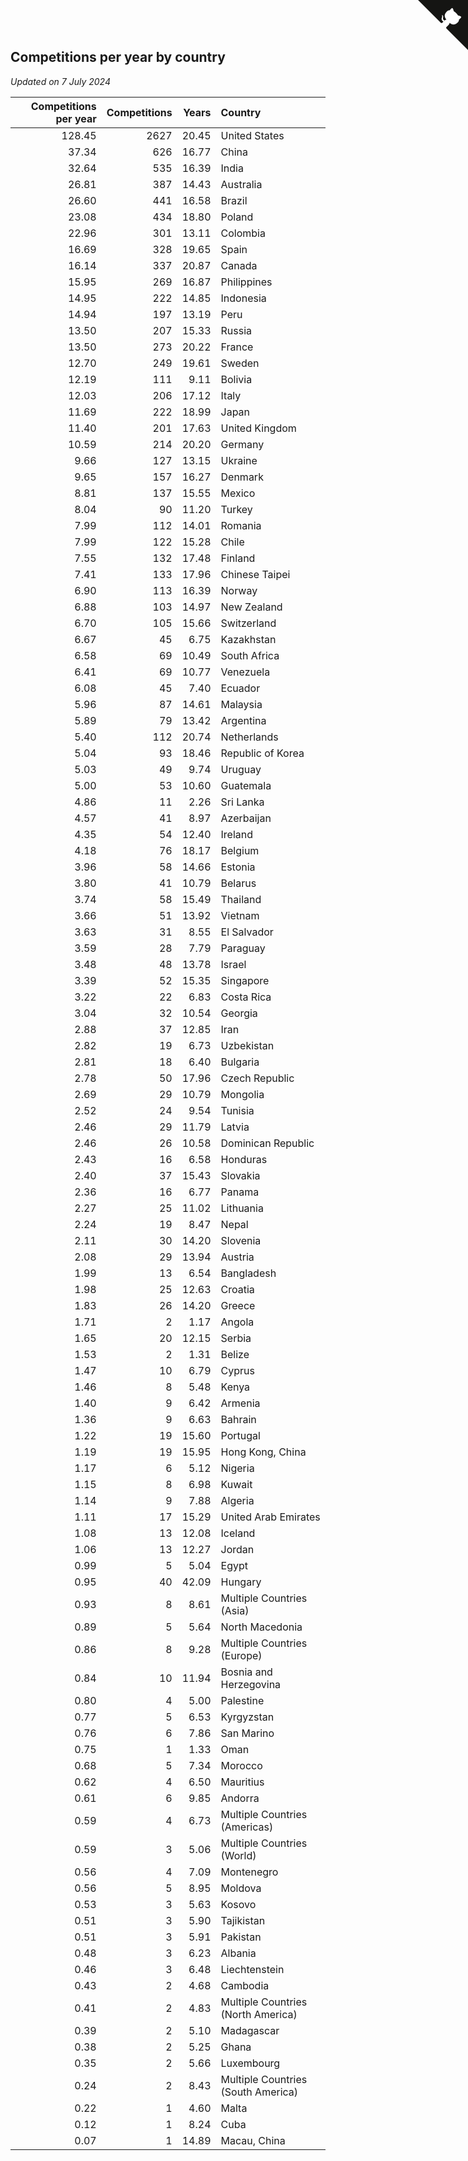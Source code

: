 ## Competitions per year by country

*Updated on  7 July 2024*

| Competitions per year | Competitions | Years | Country |
| ---: | ---: | ---: | :--- |
| 128.45 | 2627 | 20.45 | United States |
| 37.34 | 626 | 16.77 | China |
| 32.64 | 535 | 16.39 | India |
| 26.81 | 387 | 14.43 | Australia |
| 26.60 | 441 | 16.58 | Brazil |
| 23.08 | 434 | 18.80 | Poland |
| 22.96 | 301 | 13.11 | Colombia |
| 16.69 | 328 | 19.65 | Spain |
| 16.14 | 337 | 20.87 | Canada |
| 15.95 | 269 | 16.87 | Philippines |
| 14.95 | 222 | 14.85 | Indonesia |
| 14.94 | 197 | 13.19 | Peru |
| 13.50 | 207 | 15.33 | Russia |
| 13.50 | 273 | 20.22 | France |
| 12.70 | 249 | 19.61 | Sweden |
| 12.19 | 111 | 9.11 | Bolivia |
| 12.03 | 206 | 17.12 | Italy |
| 11.69 | 222 | 18.99 | Japan |
| 11.40 | 201 | 17.63 | United Kingdom |
| 10.59 | 214 | 20.20 | Germany |
| 9.66 | 127 | 13.15 | Ukraine |
| 9.65 | 157 | 16.27 | Denmark |
| 8.81 | 137 | 15.55 | Mexico |
| 8.04 | 90 | 11.20 | Turkey |
| 7.99 | 112 | 14.01 | Romania |
| 7.99 | 122 | 15.28 | Chile |
| 7.55 | 132 | 17.48 | Finland |
| 7.41 | 133 | 17.96 | Chinese Taipei |
| 6.90 | 113 | 16.39 | Norway |
| 6.88 | 103 | 14.97 | New Zealand |
| 6.70 | 105 | 15.66 | Switzerland |
| 6.67 | 45 | 6.75 | Kazakhstan |
| 6.58 | 69 | 10.49 | South Africa |
| 6.41 | 69 | 10.77 | Venezuela |
| 6.08 | 45 | 7.40 | Ecuador |
| 5.96 | 87 | 14.61 | Malaysia |
| 5.89 | 79 | 13.42 | Argentina |
| 5.40 | 112 | 20.74 | Netherlands |
| 5.04 | 93 | 18.46 | Republic of Korea |
| 5.03 | 49 | 9.74 | Uruguay |
| 5.00 | 53 | 10.60 | Guatemala |
| 4.86 | 11 | 2.26 | Sri Lanka |
| 4.57 | 41 | 8.97 | Azerbaijan |
| 4.35 | 54 | 12.40 | Ireland |
| 4.18 | 76 | 18.17 | Belgium |
| 3.96 | 58 | 14.66 | Estonia |
| 3.80 | 41 | 10.79 | Belarus |
| 3.74 | 58 | 15.49 | Thailand |
| 3.66 | 51 | 13.92 | Vietnam |
| 3.63 | 31 | 8.55 | El Salvador |
| 3.59 | 28 | 7.79 | Paraguay |
| 3.48 | 48 | 13.78 | Israel |
| 3.39 | 52 | 15.35 | Singapore |
| 3.22 | 22 | 6.83 | Costa Rica |
| 3.04 | 32 | 10.54 | Georgia |
| 2.88 | 37 | 12.85 | Iran |
| 2.82 | 19 | 6.73 | Uzbekistan |
| 2.81 | 18 | 6.40 | Bulgaria |
| 2.78 | 50 | 17.96 | Czech Republic |
| 2.69 | 29 | 10.79 | Mongolia |
| 2.52 | 24 | 9.54 | Tunisia |
| 2.46 | 29 | 11.79 | Latvia |
| 2.46 | 26 | 10.58 | Dominican Republic |
| 2.43 | 16 | 6.58 | Honduras |
| 2.40 | 37 | 15.43 | Slovakia |
| 2.36 | 16 | 6.77 | Panama |
| 2.27 | 25 | 11.02 | Lithuania |
| 2.24 | 19 | 8.47 | Nepal |
| 2.11 | 30 | 14.20 | Slovenia |
| 2.08 | 29 | 13.94 | Austria |
| 1.99 | 13 | 6.54 | Bangladesh |
| 1.98 | 25 | 12.63 | Croatia |
| 1.83 | 26 | 14.20 | Greece |
| 1.71 | 2 | 1.17 | Angola |
| 1.65 | 20 | 12.15 | Serbia |
| 1.53 | 2 | 1.31 | Belize |
| 1.47 | 10 | 6.79 | Cyprus |
| 1.46 | 8 | 5.48 | Kenya |
| 1.40 | 9 | 6.42 | Armenia |
| 1.36 | 9 | 6.63 | Bahrain |
| 1.22 | 19 | 15.60 | Portugal |
| 1.19 | 19 | 15.95 | Hong Kong, China |
| 1.17 | 6 | 5.12 | Nigeria |
| 1.15 | 8 | 6.98 | Kuwait |
| 1.14 | 9 | 7.88 | Algeria |
| 1.11 | 17 | 15.29 | United Arab Emirates |
| 1.08 | 13 | 12.08 | Iceland |
| 1.06 | 13 | 12.27 | Jordan |
| 0.99 | 5 | 5.04 | Egypt |
| 0.95 | 40 | 42.09 | Hungary |
| 0.93 | 8 | 8.61 | Multiple Countries (Asia) |
| 0.89 | 5 | 5.64 | North Macedonia |
| 0.86 | 8 | 9.28 | Multiple Countries (Europe) |
| 0.84 | 10 | 11.94 | Bosnia and Herzegovina |
| 0.80 | 4 | 5.00 | Palestine |
| 0.77 | 5 | 6.53 | Kyrgyzstan |
| 0.76 | 6 | 7.86 | San Marino |
| 0.75 | 1 | 1.33 | Oman |
| 0.68 | 5 | 7.34 | Morocco |
| 0.62 | 4 | 6.50 | Mauritius |
| 0.61 | 6 | 9.85 | Andorra |
| 0.59 | 4 | 6.73 | Multiple Countries (Americas) |
| 0.59 | 3 | 5.06 | Multiple Countries (World) |
| 0.56 | 4 | 7.09 | Montenegro |
| 0.56 | 5 | 8.95 | Moldova |
| 0.53 | 3 | 5.63 | Kosovo |
| 0.51 | 3 | 5.90 | Tajikistan |
| 0.51 | 3 | 5.91 | Pakistan |
| 0.48 | 3 | 6.23 | Albania |
| 0.46 | 3 | 6.48 | Liechtenstein |
| 0.43 | 2 | 4.68 | Cambodia |
| 0.41 | 2 | 4.83 | Multiple Countries (North America) |
| 0.39 | 2 | 5.10 | Madagascar |
| 0.38 | 2 | 5.25 | Ghana |
| 0.35 | 2 | 5.66 | Luxembourg |
| 0.24 | 2 | 8.43 | Multiple Countries (South America) |
| 0.22 | 1 | 4.60 | Malta |
| 0.12 | 1 | 8.24 | Cuba |
| 0.07 | 1 | 14.89 | Macau, China |


<a href="https://github.com/jonatanklosko/wca_statistics" class="github-corner" aria-label="View source on Github"><svg width="80" height="80" viewBox="0 0 250 250" style="fill:#151513; color:#fff; position: absolute; top: 0; border: 0; right: 0;" aria-hidden="true"><path d="M0,0 L115,115 L130,115 L142,142 L250,250 L250,0 Z"></path><path d="M128.3,109.0 C113.8,99.7 119.0,89.6 119.0,89.6 C122.0,82.7 120.5,78.6 120.5,78.6 C119.2,72.0 123.4,76.3 123.4,76.3 C127.3,80.9 125.5,87.3 125.5,87.3 C122.9,97.6 130.6,101.9 134.4,103.2" fill="currentColor" style="transform-origin: 130px 106px;" class="octo-arm"></path><path d="M115.0,115.0 C114.9,115.1 118.7,116.5 119.8,115.4 L133.7,101.6 C136.9,99.2 139.9,98.4 142.2,98.6 C133.8,88.0 127.5,74.4 143.8,58.0 C148.5,53.4 154.0,51.2 159.7,51.0 C160.3,49.4 163.2,43.6 171.4,40.1 C171.4,40.1 176.1,42.5 178.8,56.2 C183.1,58.6 187.2,61.8 190.9,65.4 C194.5,69.0 197.7,73.2 200.1,77.6 C213.8,80.2 216.3,84.9 216.3,84.9 C212.7,93.1 206.9,96.0 205.4,96.6 C205.1,102.4 203.0,107.8 198.3,112.5 C181.9,128.9 168.3,122.5 157.7,114.1 C157.9,116.9 156.7,120.9 152.7,124.9 L141.0,136.5 C139.8,137.7 141.6,141.9 141.8,141.8 Z" fill="currentColor" class="octo-body"></path></svg></a><style>.github-corner:hover .octo-arm{animation:octocat-wave 560ms ease-in-out}@keyframes octocat-wave{0%,100%{transform:rotate(0)}20%,60%{transform:rotate(-25deg)}40%,80%{transform:rotate(10deg)}}@media (max-width:500px){.github-corner:hover .octo-arm{animation:none}.github-corner .octo-arm{animation:octocat-wave 560ms ease-in-out}}</style>
